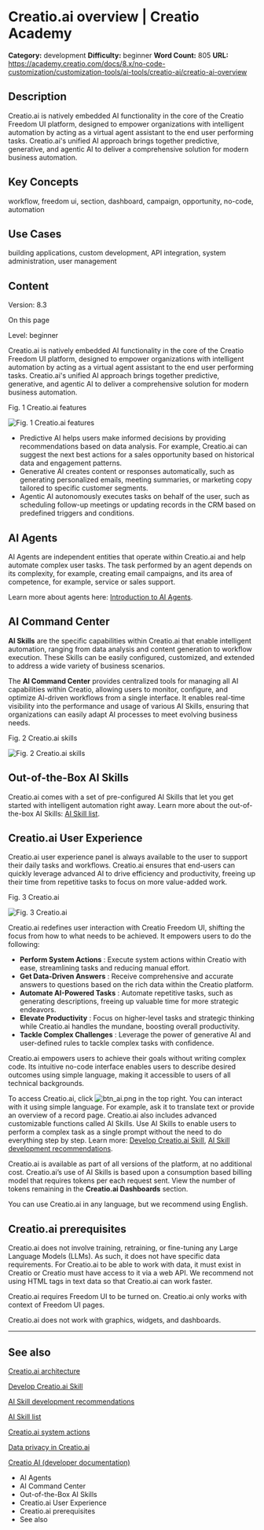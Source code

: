# Creatio.ai overview | Creatio Academy

**Category:** development **Difficulty:** beginner **Word Count:** 805 **URL:**
https://academy.creatio.com/docs/8.x/no-code-customization/customization-tools/ai-tools/creatio-ai/creatio-ai-overview

## Description

Creatio.ai is natively embedded AI functionality in the core of the Creatio
Freedom UI platform, designed to empower organizations with intelligent
automation by acting as a virtual agent assistant to the end user performing
tasks. Creatio.ai's unified AI approach brings together predictive, generative,
and agentic AI to deliver a comprehensive solution for modern business
automation.

## Key Concepts

workflow, freedom ui, section, dashboard, campaign, opportunity, no-code,
automation

## Use Cases

building applications, custom development, API integration, system
administration, user management

## Content

Version: 8.3

On this page

Level: beginner

Creatio.ai is natively embedded AI functionality in the core of the Creatio
Freedom UI platform, designed to empower organizations with intelligent
automation by acting as a virtual agent assistant to the end user performing
tasks. Creatio.ai's unified AI approach brings together predictive, generative,
and agentic AI to deliver a comprehensive solution for modern business
automation.

Fig. 1 Creatio.ai features

![Fig. 1 Creatio.ai features](https://d3a7ykdi65m4cy.cloudfront.net/ac-en/s3fs-public/images/NoCode_Customization/copilot_overview/scr_copilot_features.png)

- Predictive AI helps users make informed decisions by providing recommendations
  based on data analysis. For example, Creatio.ai can suggest the next best
  actions for a sales opportunity based on historical data and engagement
  patterns.
- Generative AI creates content or responses automatically, such as generating
  personalized emails, meeting summaries, or marketing copy tailored to specific
  customer segments.
- Agentic AI autonomously executes tasks on behalf of the user, such as
  scheduling follow-up meetings or updating records in the CRM based on
  predefined triggers and conditions.

## AI Agents​

AI Agents are independent entities that operate within Creatio.ai and help
automate complex user tasks. The task performed by an agent depends on its
complexity, for example, creating email campaigns, and its area of competence,
for example, service or sales support.

Learn more about agents here:
[Introduction to AI Agents](https://academy.creatio.com/documents?id=2593).

## AI Command Center​

**AI Skills** are the specific capabilities within Creatio.ai that enable
intelligent automation, ranging from data analysis and content generation to
workflow execution. These Skills can be easily configured, customized, and
extended to address a wide variety of business scenarios.

The **AI Command Center** provides centralized tools for managing all AI
capabilities within Creatio, allowing users to monitor, configure, and optimize
AI-driven workflows from a single interface. It enables real-time visibility
into the performance and usage of various AI Skills, ensuring that organizations
can easily adapt AI processes to meet evolving business needs.

Fig. 2 Creatio.ai skills

![Fig. 2 Creatio.ai skills](https://d3a7ykdi65m4cy.cloudfront.net/ac-en/s3fs-public/images/NoCode_Customization/copilot_overview/scr_ai_command_center.png)

## Out-of-the-Box AI Skills​

Creatio.ai comes with a set of pre-configured AI Skills that let you get started
with intelligent automation right away. Learn more about the out-of-the-box AI
Skills: [AI Skill list](https://academy.creatio.com/documents?id=2549).

## Creatio.ai User Experience​

Creatio.ai user experience panel is always available to the user to support
their daily tasks and workflows. Creatio.ai ensures that end-users can quickly
leverage advanced AI to drive efficiency and productivity, freeing up their time
from repetitive tasks to focus on more value-added work.

Fig. 3 Creatio.ai

![Fig. 3 Creatio.ai](https://d3a7ykdi65m4cy.cloudfront.net/ac-en/s3fs-public/images/NoCode_Customization/copilot_overview/scr_creatio_ai.png)

Creatio.ai redefines user interaction with Creatio Freedom UI, shifting the
focus from how to what needs to be achieved. It empowers users to do the
following:

- **Perform System Actions** : Execute system actions within Creatio with ease,
  streamlining tasks and reducing manual effort.
- **Get Data-Driven Answers** : Receive comprehensive and accurate answers to
  questions based on the rich data within the Creatio platform.
- **Automate AI-Powered Tasks** : Automate repetitive tasks, such as generating
  descriptions, freeing up valuable time for more strategic endeavors.
- **Elevate Productivity** : Focus on higher-level tasks and strategic thinking
  while Creatio.ai handles the mundane, boosting overall productivity.
- **Tackle Complex Challenges** : Leverage the power of generative AI and
  user-defined rules to tackle complex tasks with confidence.

Creatio.ai empowers users to achieve their goals without writing complex code.
Its intuitive no-code interface enables users to describe desired outcomes using
simple language, making it accessible to users of all technical backgrounds.

To access Creatio.ai, click
![btn_ai.png](https://d3a7ykdi65m4cy.cloudfront.net/ac-en/s3fs-public/images/NoCode_Customization/copilot_overview/btn_ai.png)
in the top right. You can interact with it using simple language. For example,
ask it to translate text or provide an overview of a record page. Creatio.ai
also includes advanced customizable functions called AI Skills. Use AI Skills to
enable users to perform a complex task as a single prompt without the need to do
everything step by step. Learn more:
[Develop Creatio.ai Skill](https://academy.creatio.com/documents?id=2535),
[AI Skill development recommendations](https://academy.creatio.com/documents?id=2536).

Creatio.ai is available as part of all versions of the platform, at no
additional cost. Creatio.ai’s use of AI Skills is based upon a consumption based
billing model that requires tokens per each request sent. View the number of
tokens remaining in the **Creatio.ai Dashboards** section.

You can use Creatio.ai in any language, but we recommend using English.

## Creatio.ai prerequisites​

Creatio.ai does not involve training, retraining, or fine-tuning any Large
Language Models (LLMs). As such, it does not have specific data requirements.
For Creatio.ai to be able to work with data, it must exist in Creatio or Creatio
must have access to it via a web API. We recommend not using HTML tags in text
data so that Creatio.ai can work faster.

Creatio.ai requires Freedom UI to be turned on. Creatio.ai only works with
context of Freedom UI pages.

Creatio.ai does not work with graphics, widgets, and dashboards.

---

## See also​

[Creatio.ai architecture](https://academy.creatio.com/documents?id=2548)

[Develop Creatio.ai Skill](https://academy.creatio.com/documents?id=2535)

[AI Skill development recommendations](https://academy.creatio.com/documents?id=2536)

[AI Skill list](https://academy.creatio.com/documents?id=2549)

[Creatio.ai system actions](https://academy.creatio.com/documents?id=2550)

[Data privacy in Creatio.ai](https://academy.creatio.com/documents?id=2529)

[Creatio AI (developer documentation)](https://academy.creatio.com/docs/8.x/dev/development-on-creatio-platform/category/creatio-ai)

- AI Agents
- AI Command Center
- Out-of-the-Box AI Skills
- Creatio.ai User Experience
- Creatio.ai prerequisites
- See also
